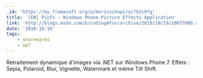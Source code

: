 ```yaml
---
_id: 'https://my.framasoft.org/u/borisschapira/?k2c0fg'
title: '[EN] PicFx – Windows Phone Picture Effects Application'
link: 'http://blogs.msdn.com/b/coding4fun/archive/2010/10/19/10077086.aspx'
date: '2010-10-19'
tags:
    - sharemarks
    - wp7
---
```


<div class="markdown"><p>Retraitement dynamique d'images via .NET sur Windows Phone 7. Effets : Sepia, Polaroid, Blur, Vignette, Watermark et même Tilt Shift.
</p></div>
